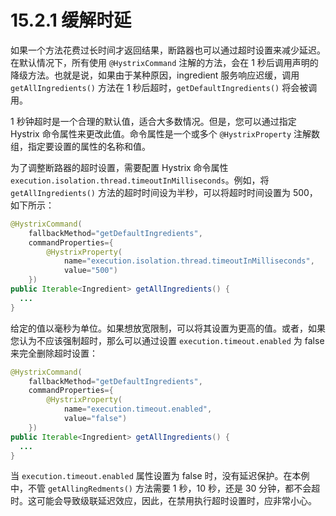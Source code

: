 # 15.2.1 缓解时延

如果一个方法花费过长时间才返回结果，断路器也可以通过超时设置来减少延迟。在默认情况下，所有使用 `@HystrixCommand` 注解的方法，会在 1 秒后调用声明的降级方法。也就是说，如果由于某种原因，ingredient 服务响应迟缓，调用 `getAllIngredients()` 方法在 1 秒后超时，`getDefaultIngredients()` 将会被调用。

1 秒钟超时是一个合理的默认值，适合大多数情况。但是，您可以通过指定 Hystrix 命令属性来更改此值。命令属性是一个或多个 `@HystrixProperty` 注解数组，指定要设置的属性的名称和值。

为了调整断路器的超时设置，需要配置 Hystrix 命令属性 `execution.isolation.thread.timeoutInMilliseconds`。例如，将 `getAllIngredients()` 方法的超时时间设为半秒，可以将超时时间设置为 500，如下所示：

```java
@HystrixCommand(
    fallbackMethod="getDefaultIngredients",
    commandProperties={
        @HystrixProperty(
            name="execution.isolation.thread.timeoutInMilliseconds",
            value="500")
    })
public Iterable<Ingredient> getAllIngredients() {
  ...
}
```

给定的值以毫秒为单位。如果想放宽限制，可以将其设置为更高的值。或者，如果您认为不应该强制超时，那么可以通过设置 `execution.timeout.enabled` 为 false 来完全删除超时设置：

```java
@HystrixCommand(
    fallbackMethod="getDefaultIngredients",
    commandProperties={
        @HystrixProperty(
            name="execution.timeout.enabled",
            value="false")
    })
public Iterable<Ingredient> getAllIngredients() {
  ...
}
```

当 `execution.timeout.enabled` 属性设置为 false 时，没有延迟保护。在本例中，不管 `getAllingRedments()` 方法需要 1 秒，10
秒，还是 30 分钟，都不会超时。这可能会导致级联延迟效应，因此，在禁用执行超时设置时，应非常小心。


